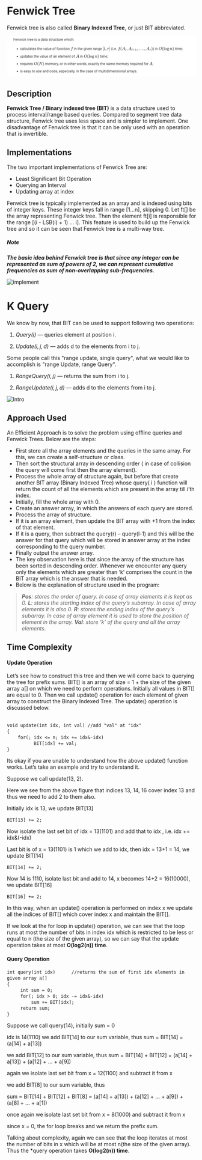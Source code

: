 
# Fenwick Tree


Fenwick tree is also called **Binary Indexed Tree**, or just BIT abbreviated.

![Intro](https://github.com/uhini0201/GSSoc-22-images/blob/main/output1.jpeg?raw=true)


## Description

__Fenwick Tree / Binary indexed tree (BIT)__ is a data structure used to process interval/range based queries. Compared to segment tree data structure, Fenwick tree uses less space and is simpler to implement.
One disadvantage of Fenwick tree is that it can be only used with an operation that is invertible.






## Implementations


The two important implementations of Fenwick Tree are:

* Least Significant Bit Operation
* Querying an Interval
* Updating array at index 

Fenwick tree is typically implemented as an array and is indexed using bits of integer keys. These integer keys fall in range [1...n], skipping 0.
Let ft[] be the array representing Fenwick tree. Then the element ft[i] is responsible for the range [(i - LSB(i) + 1) ... i].
This feature is used to build up the Fenwick tree and so it can be seen that Fenwick tree is a multi-way tree.

##### Note

**_The basic idea behind Fenwick tree is that since any integer can be represented as sum of powers of 2, we can represent cumulative frequencies as sum of non-overlapping sub-frequencies._**

![implement](https://i.stack.imgur.com/QcUPG.png)






# K Query


We know by now, that BIT can be used to support following two operations:

1) *Query(i)* — queries element at position i.

2) *Update(i, j, d)* — adds d to the elements from i to j.

Some people call this "range update, single query", what we would like to accomplish is "range Update, range Query".

1) *RangeQuery(i, j)* — returns the sum from i to j.

2) *RangeUpdate(i, j, d)* — adds d to the elements from i to j.

![Intro](https://miro.medium.com/max/1400/1*RZgpomELnq40ZoL2Ykbrew.png)


## Approach Used

An Efficient Approach is to solve the problem using offline queries and Fenwick Trees. Below are the steps: 
 

* First store all the array elements and the queries in the same array. For this, we can create a self-structure or class.
* Then sort the structural array in descending order ( in case of collision the query will come first then the array element).
* Process the whole array of structure again, but before that create another BIT array (Binary Indexed Tree) whose query( i ) function will return the count of all the elements which are present in the array till i’th index.
* Initially, fill the whole array with 0.
* Create an answer array, in which the answers of each query are stored.
* Process the array of structure.
* If it is an array element, then update the BIT array with +1 from the index of that element.
* If it is a query, then subtract the query(r) – query(l-1) and this will be the answer for that query which will be stored in answer array at the index corresponding to the query number.
* Finally output the answer array.
* The key observation here is that since the array of the structure has been sorted in descending order. Whenever we encounter any query only the elements which are greater than ‘k’ comprises the count in the BIT array which is the answer that is needed. 
* Below is the explanation of structure used in the program: 
 

>_**Pos**: stores the order of query. In case of array elements it is kept as 0. 
**L**: stores the starting index of the query’s subarray. In case of array elements it is also 0. 
**R**: stores the ending index of the query’s subarray. In case of array element it is used to store the position of element in the array. 
**Val**: store ‘k’ of the query and all the array elements._ 
 




## Time Complexity

#### Update Operation

Let’s see how to construct this tree and then we will come back to querying the tree for prefix sums. BIT[] is an array of size = 1 + the size of the given array a[] on which we need to perform operations. Initially all values in BIT[] are equal to 0. Then we call update() operation for each element of given array to construct the Binary Indexed Tree. The update() operation is discussed below.

```

void update(int idx, int val) //add "val" at "idx"
{
    for(; idx <= n; idx += idx&-idx)
          BIT[idx] += val;
}

```

Its okay if you are unable to understand how the above update() function works. Let’s take an example and try to understand it.

Suppose we call update(13, 2).

Here we see from the above figure that indices 13, 14, 16 cover index 13 and thus we need to add 2 to them also.

Initially idx is 13, we update BIT[13]

    BIT[13] += 2;
Now isolate the last set bit of idx = 13(1101) and add that to idx , i.e. idx += idx&(-idx)

Last bit is of x = 13(1101) is 1 which we add to idx, then idx = 13+1 = 14, we update BIT[14]

    BIT[14] += 2;
Now 14 is 1110, isolate last bit and add to 14, x becomes 14+2 = 16(10000), we update BIT[16]

    BIT[16] += 2;
In this way, when an update() operation is performed on index x we update all the indices of BIT[] which cover index x and maintain the BIT[].

If we look at the for loop in update() operation, we can see that the loop runs at most the number of bits in index idx which is restricted to be less or equal to n (the size of the given array), so we can say that the update operation takes at most **O(log2(n)) time**.

#### Query Operation


```
int query(int idx)      //returns the sum of first idx elements in given array a[]
{
     int sum = 0;
     for(; idx > 0; idx -= idx&-idx)
         sum += BIT[idx];
     return sum;
}
```
Suppose we call query(14), initially sum = 0

idx is 14(1110) we add BIT[14] to our sum variable, thus sum = BIT[14] = (a[14] + a[13])

we add BIT[12] to our sum variable, thus sum = BIT[14] + BIT[12] = (a[14] + a[13]) + (a[12] + … + a[9])

again we isolate last set bit from x = 12(1100) and subtract it from x


we add BIT[8] to our sum variable, thus

sum = BIT[14] + BIT[12] + BIT[8] = (a[14] + a[13]) + (a[12] + … + a[9]) + (a[8] + … + a[1])

once again we isolate last set bit from x = 8(1000) and subtract it from x


since x = 0, the for loop breaks and we return the prefix sum.

Talking about complexity, again we can see that the loop iterates at most the number of bits in x which will be at most n(the size of the given array). Thus the *query operation takes **O(log2(n)) time**.


